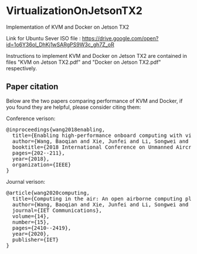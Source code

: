 # VirtualizationOnJetsonTX2
Implementation of KVM and Docker on Jetson TX2

Link for Ubuntu Sever ISO file : https://drive.google.com/open?id=1o6Y36ol_DhKj1wSARgPS9W3c_gh7Z_oR

Instructions to implement KVM and Docker on Jetson TX2 are contained in files "KVM on Jetson TX2.pdf" and "Docker on Jetson TX2.pdf" respectively.

## Paper citation

Below are the two papers comparing performance of KVM and Docker, if you found they are helpful, please consider citing them:

Conference verison:
<pre>
@inproceedings{wang2018enabling,
  title={Enabling high-performance onboard computing with virtualization for unmanned aerial systems},
  author={Wang, Baoqian and Xie, Junfei and Li, Songwei and Wan, Yan and Fu, Shengli and Lu, Kejie},
  booktitle={2018 International Conference on Unmanned Aircraft Systems (ICUAS)},
  pages={202--211},
  year={2018},
  organization={IEEE}
}
</pre>

Journal verison:
<pre>
@article{wang2020computing,
  title={Computing in the air: An open airborne computing platform},
  author={Wang, Baoqian and Xie, Junfei and Li, Songwei and Wan, Yan and Gu, Yixin and Fu, Shengli and Lu, Kejie},
  journal={IET Communications},
  volume={14},
  number={15},
  pages={2410--2419},
  year={2020},
  publisher={IET}
}
</pre>
